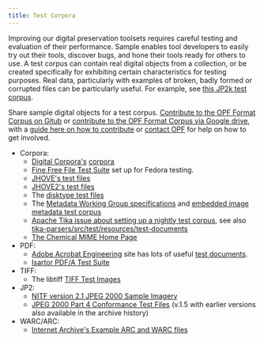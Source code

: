 ```yaml
---
title: Test Corpora
---
```


Improving our digital preservation toolsets requires careful testing and evaluation of their performance. Sample  enables tool developers to easily try out their tools, discover bugs, and hone their tools ready for others to use. A test corpus can contain real digital objects from a collection, or be created specifically for exhibiting certain characteristics for testing purposes. Real data, particularly with examples of broken, badly formed or corrupted files can be particularly useful. For example, see <a href="https://github.com/openplanets/format-corpus/tree/master/jp2k-test">this JP2k test corpus</a>.

Share sample digital objects for a test corpus. <span class="nobr"><a href="https://github.com/openplanets/format-corpus" class="external-link">Contribute to the OPF Format Corpus on Gitub</a></span> or <span class="nobr"><a href="https://docs.google.com/folder/d/0B8ZzGhlaygesdzNfUnB3dkpQN28/edit" class="external-link">contribute to the OPF Format Corpus via Google drive</a></span>, with a <span class="nobr"><a href="http://wiki.curatecamp.org/index.php/Collecting_format_ID_test_files" class="external-link">guide here on how to contribute</a></span> or <span class="nobr"><a href="http://openplanetsfoundation.org/contact" class="external-link">contact OPF</a></span> for help on how to get involved.

* Corpora:
    * [Digital Corpora's](http://digitalcorpora.org/) [corpora](http://digitalcorpora.org/corpora/)
    * [Fine Free File Test Suite](https://fedorahosted.org/file-tests/) set up for Fedora testing.
    * [JHOVE's test files](http://jhove.cvs.sourceforge.net/viewvc/jhove/jhove/examples/)
    * [JHOVE2's test files](https://bitbucket.org/jhove2/main/src/14e8a6102f63/src/test/resources/examples/)
    * The [disktype test files](http://disktype.cvs.sourceforge.net/viewvc/disktype/file-system-sampler/)
    * The [Metadata Working Group specifications](http://www.metadataworkinggroup.org/specs/) and [embedded image metadata test corpus](http://www.metadataworkinggroup.org/specs/test_files.html)
    * [Apache Tika issue about setting up a nightly test corpus](https://issues.apache.org/jira/browse/TIKA-1302), see also [tika-parsers/src/test/resources/test-documents](http://svn.apache.org/repos/asf/tika/trunk/tika-parsers/src/test/resources/test-documents/)
    * [The Chemical MIME Home Page](http://www.ch.ic.ac.uk/chemime/)
* PDF:
    * [Adobe Acrobat Engineering](http://acroeng.adobe.com/wp/) site has lots of useful [test documents](http://acroeng.adobe.com/wp/?page_id=10).
    * [Isartor PDF/A Test Suite](http://www.pdfa.org/2011/08/isartor-test-suite/)
* TIFF:
    * The libtiff [TIFF Test Images](http://www.remotesensing.org/libtiff/images.html)
* JP2:
    * [NITF version 2.1 JPEG 2000 Sample Imagery](http://www.gwg.nga.mil/ntb/baseline/software/testfile/Jpeg2000/index.htm)
    * [JPEG 2000 Part 4 Conformance Test Files](http://web.archive.org/web/20080510121012/http://www.crc.ricoh.com/~gormish/jpeg2000conformance/) (v.1.5 with earlier versions also available in the archive history)
* WARC/ARC:
    * [Internet Archive's Example ARC and WARC files](https://archive.org/details/ExampleArcAndWarcFiles) 
